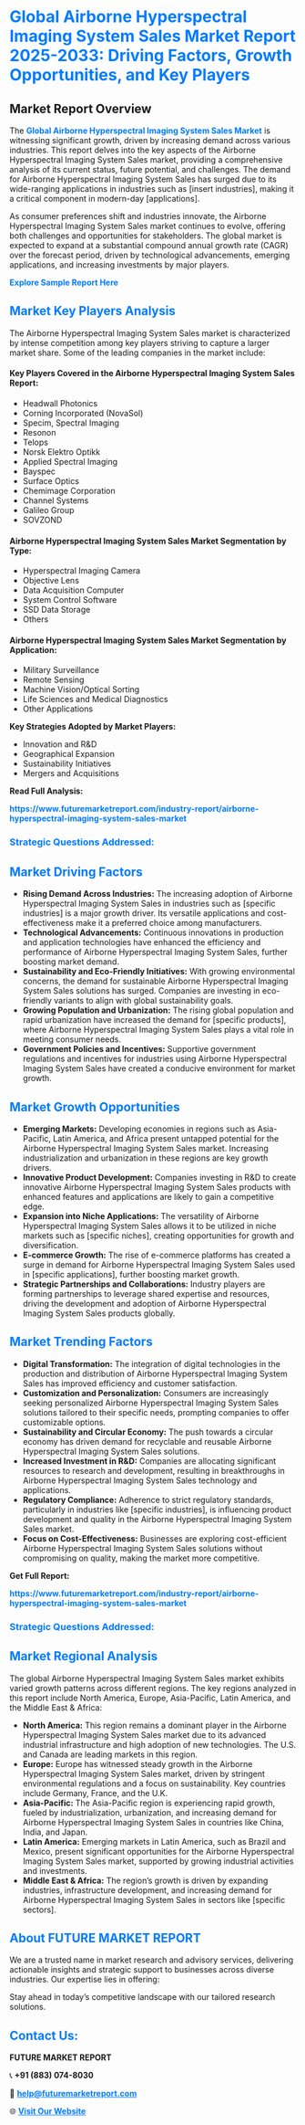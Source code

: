 <h1 style="color: #007BFF;">Global Airborne Hyperspectral Imaging System Sales Market Report 2025-2033: Driving Factors, Growth Opportunities, and Key Players</h1>

<section id="overview">
<h2>Market Report Overview</h2>
<p>The <a href="https://www.futuremarketreport.com/industry-report/airborne-hyperspectral-imaging-system-sales-market" style="color: #007BFF; text-decoration: none;"><strong>Global Airborne Hyperspectral Imaging System Sales Market</strong></a> is witnessing significant growth, driven by increasing demand across various industries. This report delves into the key aspects of the Airborne Hyperspectral Imaging System Sales market, providing a comprehensive analysis of its current status, future potential, and challenges. The demand for Airborne Hyperspectral Imaging System Sales has surged due to its wide-ranging applications in industries such as [insert industries], making it a critical component in modern-day [applications].</p>
<p>As consumer preferences shift and industries innovate, the Airborne Hyperspectral Imaging System Sales market continues to evolve, offering both challenges and opportunities for stakeholders. The global market is expected to expand at a substantial compound annual growth rate (CAGR) over the forecast period, driven by technological advancements, emerging applications, and increasing investments by major players.</p>
</section>

<section id="overview">
<p><a href="https://www.futuremarketreport.com/request-sample/reportId=108684" style="color: #007BFF; text-decoration: none;"><strong>Explore Sample Report Here</strong></a></p>
</section>

<section id="key-players">
<h2 style="color: #007BFF;">Market Key Players Analysis</h2>
<p>The Airborne Hyperspectral Imaging System Sales market is characterized by intense competition among key players striving to capture a larger market share. Some of the leading companies in the market include:</p>
<h4>Key Players Covered in the Airborne Hyperspectral Imaging System Sales Report:</h4>
<ul><li>Headwall Photonics</li><li>Corning Incorporated (NovaSol)</li><li>Specim, Spectral Imaging</li><li>Resonon</li><li>Telops</li><li>Norsk Elektro Optikk</li><li>Applied Spectral Imaging</li><li>Bayspec</li><li>Surface Optics</li><li>Chemimage Corporation</li><li>Channel Systems</li><li>Galileo Group</li><li>SOVZOND</li></ul>
<h4>Airborne Hyperspectral Imaging System Sales Market Segmentation by Type:</h4>
<ul><li>Hyperspectral Imaging Camera</li><li>Objective Lens</li><li>Data Acquisition Computer</li><li>System Control Software</li><li>SSD Data Storage</li><li>Others</li></ul>

<h4>Airborne Hyperspectral Imaging System Sales Market Segmentation by Application:</h4>
<ul><li>Military Surveillance</li><li>Remote Sensing</li><li>Machine Vision/Optical Sorting</li><li>Life Sciences and Medical Diagnostics</li><li>Other Applications</li></ul>
<p><strong>Key Strategies Adopted by Market Players:</strong></p>
<ul>
<li>Innovation and R&D</li>
<li>Geographical Expansion</li>
<li>Sustainability Initiatives</li>
<li>Mergers and Acquisitions</li>
</ul>
</section>

<section>
<p><strong>Read Full Analysis: </strong></p><a href="https://www.futuremarketreport.com/industry-report/airborne-hyperspectral-imaging-system-sales-market" style="color: #007BFF; text-decoration: none;"><strong>https://www.futuremarketreport.com/industry-report/airborne-hyperspectral-imaging-system-sales-market</strong></a>
<h3 style="color: #007BFF;">Strategic Questions Addressed:</h3>
</section>

<section id="driving-factors">
<h2 style="color: #007BFF;">Market Driving Factors</h2>
<ul>
<li><strong>Rising Demand Across Industries:</strong> The increasing adoption of Airborne Hyperspectral Imaging System Sales in industries such as [specific industries] is a major growth driver. Its versatile applications and cost-effectiveness make it a preferred choice among manufacturers.</li>
<li><strong>Technological Advancements:</strong> Continuous innovations in production and application technologies have enhanced the efficiency and performance of Airborne Hyperspectral Imaging System Sales, further boosting market demand.</li>
<li><strong>Sustainability and Eco-Friendly Initiatives:</strong> With growing environmental concerns, the demand for sustainable Airborne Hyperspectral Imaging System Sales solutions has surged. Companies are investing in eco-friendly variants to align with global sustainability goals.</li>
<li><strong>Growing Population and Urbanization:</strong> The rising global population and rapid urbanization have increased the demand for [specific products], where Airborne Hyperspectral Imaging System Sales plays a vital role in meeting consumer needs.</li>
<li><strong>Government Policies and Incentives:</strong> Supportive government regulations and incentives for industries using Airborne Hyperspectral Imaging System Sales have created a conducive environment for market growth.</li>
</ul>
</section>

<section id="growth-opportunities">
<h2 style="color: #007BFF;">Market Growth Opportunities</h2>
<ul>
<li><strong>Emerging Markets:</strong> Developing economies in regions such as Asia-Pacific, Latin America, and Africa present untapped potential for the Airborne Hyperspectral Imaging System Sales market. Increasing industrialization and urbanization in these regions are key growth drivers.</li>
<li><strong>Innovative Product Development:</strong> Companies investing in R&D to create innovative Airborne Hyperspectral Imaging System Sales products with enhanced features and applications are likely to gain a competitive edge.</li>
<li><strong>Expansion into Niche Applications:</strong> The versatility of Airborne Hyperspectral Imaging System Sales allows it to be utilized in niche markets such as [specific niches], creating opportunities for growth and diversification.</li>
<li><strong>E-commerce Growth:</strong> The rise of e-commerce platforms has created a surge in demand for Airborne Hyperspectral Imaging System Sales used in [specific applications], further boosting market growth.</li>
<li><strong>Strategic Partnerships and Collaborations:</strong> Industry players are forming partnerships to leverage shared expertise and resources, driving the development and adoption of Airborne Hyperspectral Imaging System Sales products globally.</li>
</ul>
</section>

<section id="trending-factors">
<h2 style="color: #007BFF;">Market Trending Factors</h2>
<ul>
<li><strong>Digital Transformation:</strong> The integration of digital technologies in the production and distribution of Airborne Hyperspectral Imaging System Sales has improved efficiency and customer satisfaction.</li>
<li><strong>Customization and Personalization:</strong> Consumers are increasingly seeking personalized Airborne Hyperspectral Imaging System Sales solutions tailored to their specific needs, prompting companies to offer customizable options.</li>
<li><strong>Sustainability and Circular Economy:</strong> The push towards a circular economy has driven demand for recyclable and reusable Airborne Hyperspectral Imaging System Sales solutions.</li>
<li><strong>Increased Investment in R&D:</strong> Companies are allocating significant resources to research and development, resulting in breakthroughs in Airborne Hyperspectral Imaging System Sales technology and applications.</li>
<li><strong>Regulatory Compliance:</strong> Adherence to strict regulatory standards, particularly in industries like [specific industries], is influencing product development and quality in the Airborne Hyperspectral Imaging System Sales market.</li>
<li><strong>Focus on Cost-Effectiveness:</strong> Businesses are exploring cost-efficient Airborne Hyperspectral Imaging System Sales solutions without compromising on quality, making the market more competitive.</li>
</ul>
</section>

<section>
<p><strong>Get Full Report: </strong></p><a href="https://www.futuremarketreport.com/industry-report/airborne-hyperspectral-imaging-system-sales-market" style="color: #007BFF; text-decoration: none;"><strong>https://www.futuremarketreport.com/industry-report/airborne-hyperspectral-imaging-system-sales-market</strong></a>
<h3 style="color: #007BFF;">Strategic Questions Addressed:</h3>
</section>


<section id="regional-analysis">
<h2 style="color: #007BFF;">Market Regional Analysis</h2>
<p>The global Airborne Hyperspectral Imaging System Sales market exhibits varied growth patterns across different regions. The key regions analyzed in this report include North America, Europe, Asia-Pacific, Latin America, and the Middle East & Africa:</p>
<ul>
<li><strong>North America:</strong> This region remains a dominant player in the Airborne Hyperspectral Imaging System Sales market due to its advanced industrial infrastructure and high adoption of new technologies. The U.S. and Canada are leading markets in this region.</li>
<li><strong>Europe:</strong> Europe has witnessed steady growth in the Airborne Hyperspectral Imaging System Sales market, driven by stringent environmental regulations and a focus on sustainability. Key countries include Germany, France, and the U.K.</li>
<li><strong>Asia-Pacific:</strong> The Asia-Pacific region is experiencing rapid growth, fueled by industrialization, urbanization, and increasing demand for Airborne Hyperspectral Imaging System Sales in countries like China, India, and Japan.</li>
<li><strong>Latin America:</strong> Emerging markets in Latin America, such as Brazil and Mexico, present significant opportunities for the Airborne Hyperspectral Imaging System Sales market, supported by growing industrial activities and investments.</li>
<li><strong>Middle East & Africa:</strong> The region’s growth is driven by expanding industries, infrastructure development, and increasing demand for Airborne Hyperspectral Imaging System Sales in sectors like [specific sectors].</li>
</ul>
</section>

<footer>
<h2 style="color: #007BFF;">About FUTURE MARKET REPORT</h2>
<p>We are a trusted name in market research and advisory services, delivering actionable insights and strategic support to businesses across diverse industries. Our expertise lies in offering:</p>

<p>Stay ahead in today’s competitive landscape with our tailored research solutions.</p>

<h2 style="color: #007BFF;">Contact Us:</h2>
<p><strong>FUTURE MARKET REPORT</strong></p>
<p>📞 <strong>+91 (883) 074-8030</strong></p>
<p>📧 <strong><a href="mailto:help@futuremarketreport.com" style="color: #007BFF;">help@futuremarketreport.com</a></strong></p>
<p>🌐 <strong><a href="https://www.futuremarketreport.com/" style="color: #007BFF;">Visit Our Website</a></strong></p>
</footer>